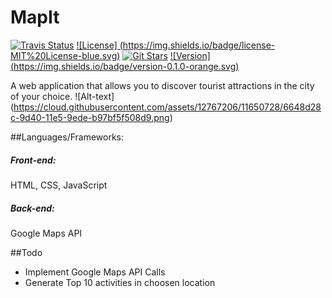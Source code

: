 # MapIt
[![Travis Status](https://img.shields.io/travis/therealAJ/MapIt/master.svg)](https://travis-ci.org/therealAJ/MapIt)
[![License] (https://img.shields.io/badge/license-MIT%20License-blue.svg)]()
[![Git Stars](https://img.shields.io/github/stars/therealAJ/MapIt.svg)](https://github.com/therealAJ/node-web-crawler)
[![Version] (https://img.shields.io/badge/version-0.1.0-orange.svg)]()

A web application that allows you to discover tourist attractions in the city of your choice. 
![Alt-text] (https://cloud.githubusercontent.com/assets/12767206/11650728/6648d28c-9d40-11e5-9ede-b97bf5f508d9.png)

##Languages/Frameworks:
##### Front-end:
HTML, CSS, JavaScript
##### Back-end: 
Google Maps API 

##Todo 
- Implement Google Maps API Calls 
- Generate Top 10 activities in choosen location 
